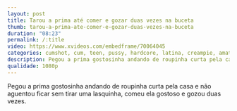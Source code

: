```yaml
---
layout: post
title: Tarou a prima até comer e gozar duas vezes na buceta
thumb: tarou-a-prima-ate-comer-e-gozar-duas-vezes-na-buceta
duration: "08:23"
permalink: /:title
video: https://www.xvideos.com/embedframe/70064045
categories: cumshot, cum, teen, pussy, hardcore, latina, creampie, amateur, pussyfucking, big-ass, gostosa, prima, big-cock, bbc, casada, corno, novinha, gozada-dentro
description: Pegou a prima gostosinha andando de roupinha curta pela casa e não aguentou ficar sem tirar uma lasquinha, comeu ela gostoso e gozou duas vezes.
qualidade: 1080p
---
```

Pegou a prima gostosinha andando de roupinha curta pela casa e não aguentou ficar sem tirar uma lasquinha, comeu ela gostoso e gozou duas vezes.